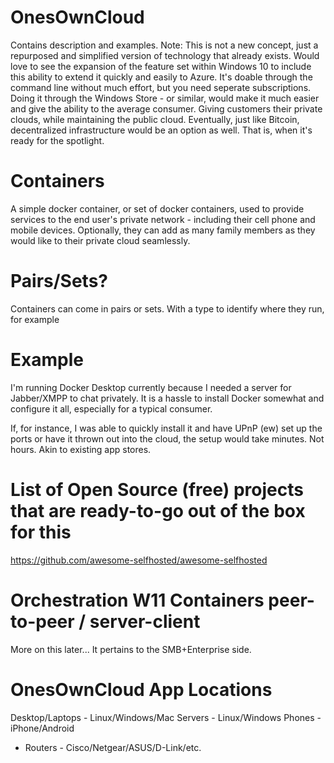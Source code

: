 # OnesOwnCloud
Contains description and examples. Note: This is not a new concept, just a repurposed and simplified version of technology that already exists. Would love to see the expansion of the feature set within Windows 10 to include this ability to extend it quickly and easily to Azure. It's doable through the command line without much effort, but you need seperate subscriptions. Doing it through the Windows Store - or similar, would make it much easier and give the ability to the average consumer. Giving customers their private clouds, while maintaining the public cloud. Eventually, just like Bitcoin, decentralized infrastructure would be an option as well. That is, when it's ready for the spotlight. 

# Containers
A simple docker container, or set of docker containers, used to provide services to the end user's private network - including their cell phone and mobile devices. Optionally, they can add as many family members as they would like to their private cloud seamlessly.

# Pairs/Sets?
Containers can come in pairs or sets. With a type to identify where they run, for example 

# Example
I'm running Docker Desktop currently because I needed a server for Jabber/XMPP to chat privately. It is a hassle to install Docker somewhat and configure it all, especially for a typical consumer. 

If, for instance, I was able to quickly install it and have UPnP (ew) set up the ports or have it thrown out into the cloud, the setup would take minutes. Not hours. Akin to existing app stores.



# List of Open Source (free) projects that are ready-to-go out of the box for this
https://github.com/awesome-selfhosted/awesome-selfhosted



# Orchestration W11 Containers peer-to-peer / server-client
More on this later... It pertains to the SMB+Enterprise side. 

# OnesOwnCloud App Locations
Desktop/Laptops - Linux/Windows/Mac
Servers - Linux/Windows
Phones - iPhone/Android
+ Routers - Cisco/Netgear/ASUS/D-Link/etc.
